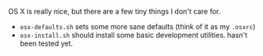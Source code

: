 OS X is really nice, but there are a few tiny things I don't care for.

 - `osx-defaults.sh` sets some more sane defaults (think of it as my `.osxrc`)
 - `osx-install.sh` should install some basic development utilities. hasn't been tested yet.
